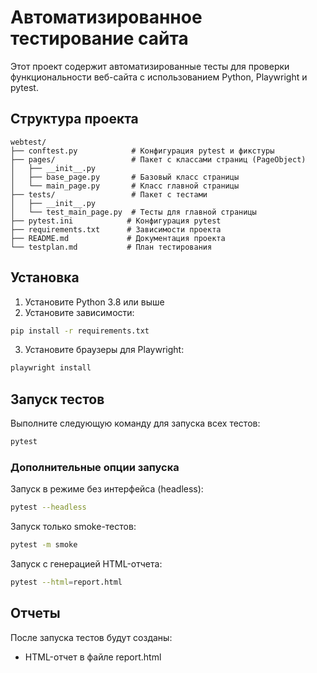 # Автоматизированное тестирование сайта

Этот проект содержит автоматизированные тесты для проверки функциональности веб-сайта с использованием Python, Playwright и pytest.

## Структура проекта

```
webtest/
├── conftest.py            # Конфигурация pytest и фикстуры
├── pages/                 # Пакет с классами страниц (PageObject)
│   ├── __init__.py
│   ├── base_page.py       # Базовый класс страницы
│   └── main_page.py       # Класс главной страницы
├── tests/                 # Пакет с тестами
│   ├── __init__.py
│   └── test_main_page.py  # Тесты для главной страницы
├── pytest.ini            # Конфигурация pytest
├── requirements.txt      # Зависимости проекта
├── README.md             # Документация проекта
└── testplan.md           # План тестирования
```

## Установка

1. Установите Python 3.8 или выше
2. Установите зависимости:

```bash
pip install -r requirements.txt
```

3. Установите браузеры для Playwright:

```bash
playwright install
```

## Запуск тестов

Выполните следующую команду для запуска всех тестов:

```bash
pytest
```

### Дополнительные опции запуска

Запуск в режиме без интерфейса (headless):

```bash
pytest --headless
```

Запуск только smoke-тестов:

```bash
pytest -m smoke
```

Запуск с генерацией HTML-отчета:

```bash
pytest --html=report.html
```

## Отчеты

После запуска тестов будут созданы:
- HTML-отчет в файле report.html